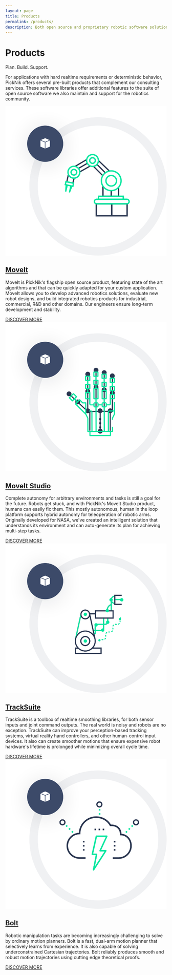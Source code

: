```yaml
---
layout: page
title: Products
permalink: /products/
description: Both open source and proprietary robotic software solutions for your applications
---
```

<div class="container">
    <div class="products-section-main">
        <div class="row justify-content-center">
            <div class="col-12 col-lg-4">
                <h1 class="products-section-main-title">Products</h1>
                <span class="products-section-main-title--small">Plan. Build. Support.</span>
            </div>
            <div class="col-12 col-lg-6">
                <p>
                    For applications with hard realtime requirements or deterministic behavior, PickNik offers several pre-built products that complement our consulting services. These software libraries offer additional features to the suite of open source software we also maintain and support for the robotics community.
                </p>
            </div>
        </div>
    </div>
</div>
<div class="container-fluid bg-grey">
    <div class="container">
        <div class="products-card-wrapper">
            <div class="products-card-single">
                <div class="row flex-row align-items-center">
                    <div class="col-12 col-lg-6">
                        <div class="img-wrapper">
                            <img class="icon" src="/assets/images/redesign/Moveit.png" alt="MoveIt icon" />
                        </div>
                    </div>
                    <div class="col-12 col-lg-6">
                        <a href="/moveit">
                          <h2>MoveIt</h2>
                        </a>
                        <p>MoveIt is PickNik's flagship open source product, featuring state of the art algorithms and that can be quickly adapted for your custom application. MoveIt allows you to develop advanced robotics solutions, evaluate new robot designs, and build integrated robotics products for industrial, commercial, R&D and other domains. Our engineers ensure long-term development and stability.
                        </p>
                        <a href="/moveit" class="btn">DISCOVER MORE</a>
                    </div>
                </div>
            </div>
            <div class="products-card-single">
                <div class="row flex-row align-items-center">
                    <div class="col-12 col-lg-6">
                        <div class="img-wrapper">
                            <img class="icon" src="/assets/images/redesign/teleremote.png" alt="MoveIt Studio icon" />
                        </div>
                    </div>
                    <div class="col-12 col-lg-6">
                        <a href="/products/moveit-studio/">
                          <h2>MoveIt Studio</h2>
                        </a>
                        <p>Complete autonomy for arbitrary environments and tasks is still a goal for the future. Robots get stuck, and with PickNik's MoveIt Studio product, humans can easily fix them. This mostly autonomous, human in the loop platform supports hybrid autonomy for teleoperation of robotic arms. Originally developed for NASA, we've created an intelligent solution that understands its environment and can auto-generate its plan for achieving multi-step tasks.
                        </p>
                        <a href="/products/moveit-studio/" class="btn">DISCOVER MORE</a>
                    </div>
                </div>
            </div>
            <div class="products-card-single">
                <div class="row flex-row align-items-center">
                    <div class="col-12 col-lg-6">
                        <div class="img-wrapper">
                            <img class="icon" src="/assets/images/redesign/zeflexxes.png" alt="PickNik Zeflexxes icon" />
                        </div>
                    </div>
                    <div class="col-12 col-lg-6">
                        <a href="/products/tracksuite/">
                          <h2>TrackSuite</h2>
                        </a>
                        <p>TrackSuite is a toolbox of realtime smoothing libraries, for both sensor inputs and joint command outputs. The real world is noisy and robots are no exception. TrackSuite can improve your perception-based tracking systems, virtual reality hand controllers, and other human-control input devices. It also can create smoother motions that ensure expensive robot hardware's lifetime is prolonged while minimizing overall cycle time.
                        </p>
                        <a href="/products/tracksuite/" class="btn">DISCOVER MORE</a>
                    </div>
                </div>
            </div>
            <div class="products-card-single">
                <div class="row flex-row align-items-center">
                    <div class="col-12 col-lg-6">
                        <div class="img-wrapper">
                            <img class="icon" src="/assets/images/redesign/bolt.png" alt="PickNik Bolt icon" />
                        </div>
                    </div>
                    <div class="col-12 col-lg-6">
                        <a href="/docs/PickNik_Bolt_Experience_Motion_Planning.pdf" target="_blank">
                          <h2>Bolt</h2>
                        </a>
                        <p>Robotic manipulation tasks are becoming increasingly challenging to solve by ordinary motion planners. Bolt is a fast, dual-arm motion planner that selectively learns from experience. It is also capable of solving underconstrained Cartesian trajectories. Bolt reliably produces smooth and robust motion trajectories using cutting edge theoretical proofs.
                        </p>
                        <a href="/docs/PickNik_Bolt_Experience_Motion_Planning.pdf" target="_blank" class="btn">DISCOVER MORE</a>
                    </div>
                </div>
            </div>
        </div>
    </div>
</div>
